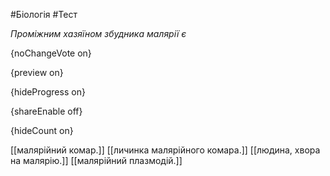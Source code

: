 #Біологія #Тест

*Проміжним хазяїном збудника малярії є*

{noChangeVote on}

{preview on}

{hideProgress on}

{shareEnable off}

{hideCount on}

[[малярійний комар.]]
[[личинка малярійного комара.]]
[[людина, хвора на малярію.]]
[[малярійний плазмодій.]]
